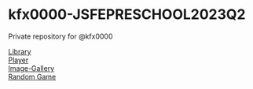 # kfx0000-JSFEPRESCHOOL2023Q2
Private repository for @kfx0000

<a href="https://rolling-scopes-school.github.io/kfx0000-JSFEPRESCHOOL2023Q2/library/index.html" target="_blank">Library</a>
<br>
<a href="https://rolling-scopes-school.github.io/kfx0000-JSFEPRESCHOOL2023Q2/audio-player/index.html" target="_blank">Player</a>
<br>
<a href="https://rolling-scopes-school.github.io/kfx0000-JSFEPRESCHOOL2023Q2/image-gallery/index.html" target="_blank">Image-Gallery</a>
<br>
<a href="https://rolling-scopes-school.github.io/kfx0000-JSFEPRESCHOOL2023Q2/random-game/index.html" target="_blank">Random Game</a>
